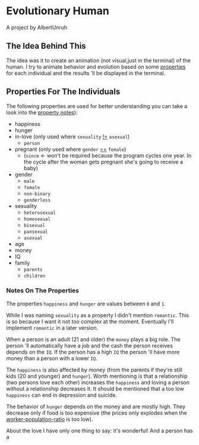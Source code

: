 # Evolutionary Human
A project by AlbertUnruh


## The Idea Behind This
The idea was it to create an animation (not visual,just in the terminal) of the human.
I try to animate behavior and evolution based on some [properties][] for each individual
and the results 'll be displayed in the terminal.


## Properties For The Individuals
The following properties are used 
for better understanding you can take a look into the [property notes][]):
- happiness
- hunger
- in-love (only used where ``sexuality`` [!=][] ``asexual``)
  - ``person``
- pregnant (only used where ``gender`` [==][] ``female``)
  - (``since`` <- won't be required because the program cycles one year.
    In the cycle after the woman gets pregnant she's going to receive a baby)
- gender
  - ``male``
  - ``female``
  - ``non-binary``
  - ``genderless``
- sexuality
  - ``heterosexual``
  - ``homosexual``
  - ``bisexual``
  - ``pansexual``
  - ``asexual``
- age
- money
- IQ
- family
  - ``parents``
  - ``children``


### Notes On The Properties
The properties ``happiness`` and ``hunger`` are values between ``0``
and ``1``.

While I was naming ``sexuality`` as a property I didn't mention ``romantic``.
This is so because I want it not *too* complex at the moment. Eventually I'll
implement ``romantic`` in a later version.

When a person is an adult (21 and older) the ``money`` plays a big role. The person 'll
automatically have a job and the cash the person receives depends on the ``IQ``.
If the person has a high ``IQ`` the person 'll have more money than a person with a
lower ``IQ``.

The ``happiness`` is also affected by money (from the parents if they're still kids
(20 and younger) and ``hunger``).
Worth mentioning is that a relationship (two persons love each other) increases the
``happiness`` and loving a person without a relationship decreases it.
It should be mentioned that a too low ``happiness`` can end in depression and suicide.

The behavior of ``hunger`` depends on the money and are mostly high.
They decrease only if food is too expensive (the prices only explodes when
the [worker-population-ratio][] is too low).

About the love I have only one thing to say: it's wonderful!
And a person has a 




[properties]: #properties-for-the-individuals
[property notes]: #notes-on-the-properties
[==]: # "A is equal to B"
[!=]: # "A is not qual to B"
[worker-population-ratio]: # "WORKER / POPULATION = RATIO"
